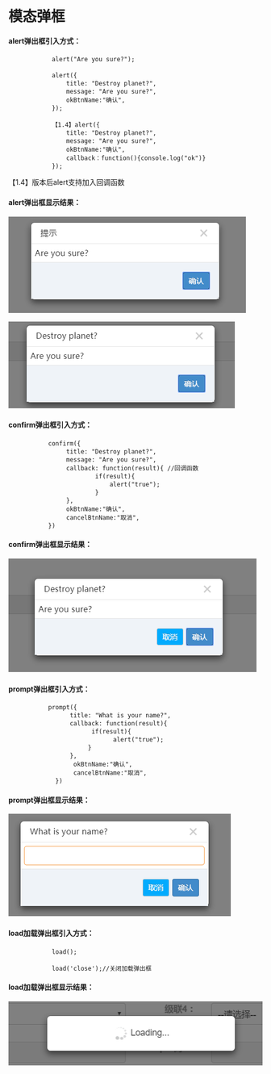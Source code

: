 # 模态弹框

#### alert弹出框引入方式：

```
            alert("Are you sure?");

            alert({ 
                title: "Destroy planet?",
                message: "Are you sure?", 
                okBtnName:"确认",
            });
            
            【1.4】alert({ 
                title: "Destroy planet?",
                message: "Are you sure?", 
                okBtnName:"确认",
                callback：function(){console.log("ok")}
            });

```
【1.4】版本后alert支持加入回调函数
#### alert弹出框显示结果：

![](/assets/alert1.png)

![](/assets/alert2.png)

#### confirm弹出框引入方式：

```
           confirm({ 
                title: "Destroy planet?",
                message: "Are you sure?", 
                callback: function(result){ //回调函数
                        if(result){
                            alert("true");
                        }
                },
                okBtnName:"确认",
                cancelBtnName:"取消",
           })
```

#### confirm弹出框显示结果：

![](/assets/alert3.png)

#### prompt弹出框引入方式：

```
           prompt({ 
                 title: "What is your name?", 
                 callback: function(result){ 
                       if(result){
                             alert("true");
                      }
                 },
                  okBtnName:"确认",
                  cancelBtnName:"取消",
             })
```

#### prompt弹出框显示结果：

![](/assets/alert4.png)

#### load加载弹出框引入方式：

```
            load();

            load('close');//关闭加载弹出框
```

#### load加载弹出框显示结果：

![](/assets/load.png)

